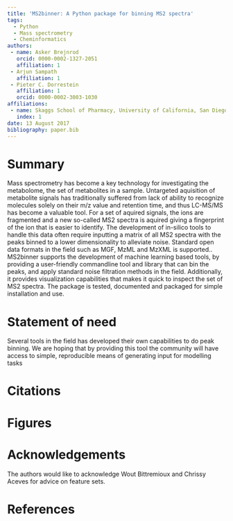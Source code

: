 ```yaml
---
title: 'MS2binner: A Python package for binning MS2 spectra'
tags:
  - Python
  - Mass spectrometry
  - Cheminformatics
authors:
 - name: Asker Brejnrod
   orcid: 0000-0002-1327-2051
   affiliation: 1
 - Arjun Sampath
   affiliation: 1
 - Pieter C. Dorrestein
   affiliation: 1
   orcid: 0000-0002-3003-1030
affiliations:
 - name: Skaggs School of Pharmacy, University of California, San Diego
   index: 1
date: 13 August 2017
bibliography: paper.bib
---
```


# Summary

Mass spectrometry has become a key technology for investigating the metabolome, the set of metabolites in a sample. Untargeted aquisition of metabolite signals has traditionally suffered from lack of ability to recognize molecules solely on their m/z value and retention time, and thus LC-MS/MS has become a valuable tool. For a set of aquired signals, the ions are fragmented and a new so-called MS2 spectra is aquired giving a fingerprint of the ion that is easier to identify. The development of in-silico tools to handle this data often require inputting a matrix of all MS2 spectra with the peaks binned to a lower dimensionality to alleviate noise. Standard open data formats in the field such as MGF, MzML and MzXML is supported..
MS2binner supports the development of machine learning based tools, by providing a user-friendly commandline tool and library that can bin the peaks, and apply standard noise filtration methods in the field. Additionally, it provides visualization capabilities that makes it quick to inspect the set of MS2 spectra.
The package is tested, documented and packaged for simple installation and use.

# Statement of need
Several tools in the field has developed their own capabilities to do peak binning. We are hoping that by providing this tool the community will have access to simple, reproducible means of generating input for modelling tasks

# Citations

# Figures

# Acknowledgements

The authors would like to acknowledge Wout Bittremioux and Chrissy Aceves for advice on feature sets.

# References